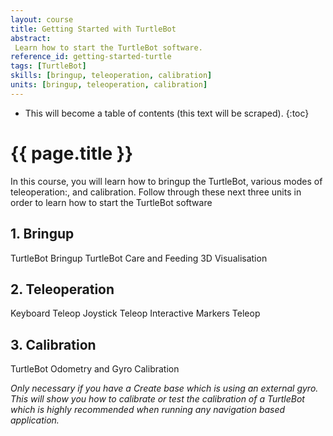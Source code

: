 ```yaml
---
layout: course
title: Getting Started with TurtleBot
abstract:
 Learn how to start the TurtleBot software.
reference_id: getting-started-turtle
tags: [TurtleBot]
skills: [bringup, teleoperation, calibration]
units: [bringup, teleoperation, calibration]
---
```




* This will become a table of contents (this text will be scraped).
{:toc}

# {{ page.title }}

In this course, you will learn how to bringup the TurtleBot, various modes of teleoperation:, and calibration. Follow through these next three units in order to learn how to start the TurtleBot software


## 1. Bringup

TurtleBot Bringup
TurtleBot Care and Feeding
3D Visualisation

## 2. Teleoperation

Keyboard Teleop
Joystick Teleop
Interactive Markers Teleop

## 3. Calibration

TurtleBot Odometry and Gyro Calibration

*Only necessary if you have a Create base which is using an external gyro. This will show you how to calibrate or test the calibration of a TurtleBot which is highly recommended when running any navigation based application.*

